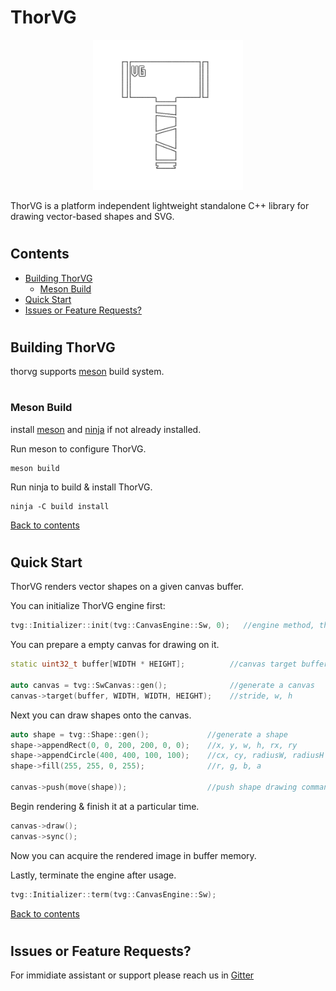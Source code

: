 # ThorVG

<p align="center">
  <img width="240" height="240" src="https://github.com/Samsung/thorvg/blob/master/res/logo2.png">
</p>

ThorVG is a platform independent lightweight standalone C++ library for drawing vector-based shapes and SVG.

#
## Contents
- [Building ThorVG](#building-thorvg)
	- [Meson Build](#meson-build)
- [Quick Start](#quick-start)
- [Issues or Feature Requests?](#issues-or-feature-requests)
#
## Building ThorVG
thorvg supports [meson](https://mesonbuild.com/) build system.
#
### Meson Build
install [meson](http://mesonbuild.com/Getting-meson.html) and [ninja](https://ninja-build.org/) if not already installed.

Run meson to configure ThorVG.
```
meson build
```
Run ninja to build & install ThorVG.
```
ninja -C build install
```
[Back to contents](#contents)
#
## Quick Start
ThorVG renders vector shapes on a given canvas buffer.

You can initialize ThorVG engine first:
```cpp
tvg::Initializer::init(tvg::CanvasEngine::Sw, 0);   //engine method, thread count
```
You can prepare a empty canvas for drawing on it.
```cpp
static uint32_t buffer[WIDTH * HEIGHT];          //canvas target buffer

auto canvas = tvg::SwCanvas::gen();              //generate a canvas
canvas->target(buffer, WIDTH, WIDTH, HEIGHT);    //stride, w, h
```

Next you can draw shapes onto the canvas.
```cpp
auto shape = tvg::Shape::gen();             //generate a shape
shape->appendRect(0, 0, 200, 200, 0, 0);    //x, y, w, h, rx, ry
shape->appendCircle(400, 400, 100, 100);    //cx, cy, radiusW, radiusH
shape->fill(255, 255, 0, 255);              //r, g, b, a

canvas->push(move(shape));                  //push shape drawing command
```
Begin rendering & finish it at a particular time.
```cpp
canvas->draw();
canvas->sync();
```
Now you can acquire the rendered image in buffer memory.

Lastly, terminate the engine after usage.
```cpp
tvg::Initializer::term(tvg::CanvasEngine::Sw);
```

[Back to contents](#contents)
#
## Issues or Feature Requests?
For immidiate assistant or support please reach us in [Gitter](https://gitter.im/thorvg/community)
